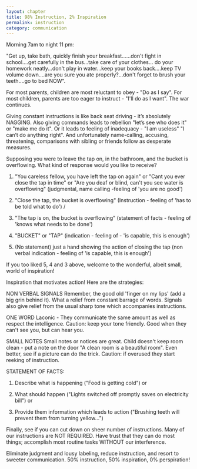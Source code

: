 ```yaml
---
layout: chapter
title: 98% Instruction, 2% Inspiration
permalink: instruction
category: communication
---
```


Morning 7am to night 11 pm:

"Get up, take bath, quickly finish your breakfast…...don't fight in school….get carefully in the bus...take care of your clothes... do your homework neatly...don't play in water...keep your books back….keep TV volume down....are you sure you ate properly?...don't forget to brush your teeth….go to bed NOW".

For most parents, children are most reluctant to obey - "Do as I say". For most children, parents are too eager to instruct - "I'll do as I want". The war continues.

Giving constant instructions is like back seat driving - it’s absolutely NAGGING. Also giving commands leads to rebellion "let’s see who does it" or "make me do it". Or it leads to feeling of inadequacy - "I am useless" "I can’t do anything right". And unfortunately name-calling, accusing, threatening, comparisons with sibling or friends follow as desperate measures.

Supposing you were to leave the tap on, in the bathroom, and the bucket is overflowing. What kind of response would you like to receive?

1. "You careless fellow, you have left the tap on again" or "Cant you ever close the tap in time" or "Are you deaf or blind, can't you see water is overflowing" (judgmental, name calling -feeling of 'you are no good')

2. "Close the tap, the bucket is overflowing" (Instruction - feeling of 'has to be told what to do') /

3. "The tap is on, the bucket is overflowing" (statement of facts - feeling of 'knows what needs to be done')

4. "BUCKET" or "TAP" (indication - feeling of - 'is capable, this is enough')

5. (No statement) just a hand showing the action of closing the tap (non verbal indication - feeling of 'is capable, this is enough')

If you too liked 5, 4 and 3 above, welcome to the wonderful, albeit small, world of inspiration! 

Inspiration that motivates action! Here are the strategies:

NON VERBAL SIGNALS 
Remember, the good old 'finger on my lips' (add a big grin behind it). What a relief from constant barrage of words. Signals also give relief from the usual sharp tone which accompanies instructions.

ONE WORD
Laconic - They communicate the same amount as well as respect the intelligence. Caution: keep your tone friendly. Good when they can't see you, but can hear you.

SMALL NOTES 
Small notes or notices are great. Child doesn't keep room clean - put a note on the door "A clean room is a beautiful room". Even better, see if a picture can do the trick. Caution: if overused they start reeking of instruction.

STATEMENT OF FACTS:

1. Describe what is happening ("Food is getting cold") or

2. What should happen ("Lights switched off promptly saves on electricity bill") or

3. Provide them information which leads to action ("Brushing teeth will prevent them from turning yellow...")

Finally, see if you can cut down on sheer number of instructions. Many of our instructions are NOT REQUIRED. Have trust that they can do most things; accomplish most routine tasks WITHOUT our interference.

Eliminate judgment and lousy labeling, reduce instruction, and resort to sweeter communication. 50% instruction, 50% inspiration, 0% perspiration!